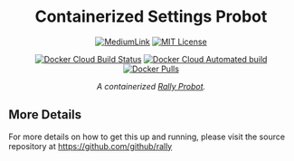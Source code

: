 <div align="center">

# Containerized Settings Probot

[![MediumLink](https://img.shields.io/badge/Read%20about%20another%20image%20on%20-Medium-lightgrey?style=flat-square)][medium] [![MIT License](https://img.shields.io/dub/l/vibe-d.svg?style=flat-square)](https://github.com/JoshuaTheMiller/RallyProbot-Image/blob/main/LICENSE) 

[![Docker Cloud Build Status](https://img.shields.io/docker/cloud/build/trfc/rallyprobot?style=flat-square)][dockerHub] [![Docker Cloud Automated build](https://img.shields.io/docker/cloud/automated/trfc/rallyprobot?style=flat-square)][dockerHub] [![Docker Pulls](https://img.shields.io/docker/pulls/trfc/rallyprobot?style=flat-square)][dockerHub]

*A containerized [Rally Probot](https://github.com/github/rally).*

</div>

## More Details

For more details on how to get this up and running, please visit the source repository at https://github.com/github/rally

[dockerHub]: https://hub.docker.com/repository/docker/trfc/rallyprobot
[medium]: https://bit.ly/MediumTerrariaServer